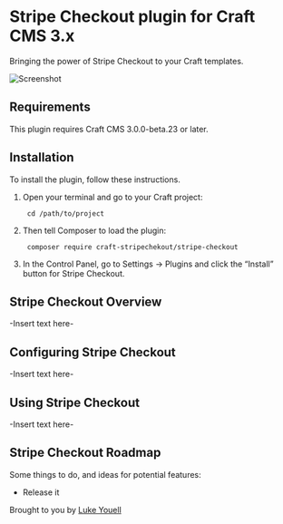 # Stripe Checkout plugin for Craft CMS 3.x

Bringing the power of Stripe Checkout to your Craft templates.

![Screenshot](resources/img/plugin-logo.png)

## Requirements

This plugin requires Craft CMS 3.0.0-beta.23 or later.

## Installation

To install the plugin, follow these instructions.

1. Open your terminal and go to your Craft project:

        cd /path/to/project

2. Then tell Composer to load the plugin:

        composer require craft-stripechekout/stripe-checkout

3. In the Control Panel, go to Settings → Plugins and click the “Install” button for Stripe Checkout.

## Stripe Checkout Overview

-Insert text here-

## Configuring Stripe Checkout

-Insert text here-

## Using Stripe Checkout

-Insert text here-

## Stripe Checkout Roadmap

Some things to do, and ideas for potential features:

* Release it

Brought to you by [Luke Youell](https://github.com/lukeyouell/craft-stripecheckout)
